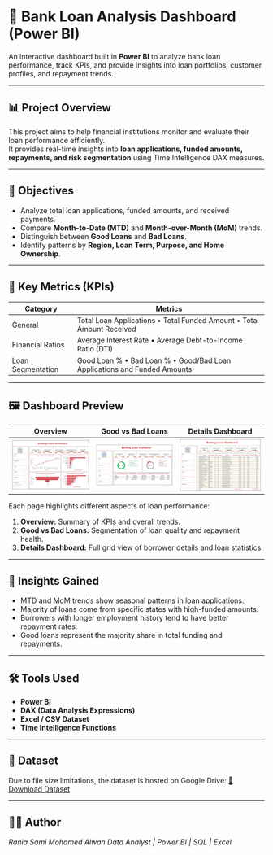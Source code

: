 # 🏦 Bank Loan Analysis Dashboard (Power BI)

An interactive dashboard built in **Power BI** to analyze bank loan performance, track KPIs, and provide insights into loan portfolios, customer profiles, and repayment trends.

---

## 📊 Project Overview

This project aims to help financial institutions monitor and evaluate their loan performance efficiently.  
It provides real-time insights into **loan applications, funded amounts, repayments, and risk segmentation** using Time Intelligence DAX measures.

---

## 🎯 Objectives

- Analyze total loan applications, funded amounts, and received payments.
- Compare **Month-to-Date (MTD)** and **Month-over-Month (MoM)** trends.
- Distinguish between **Good Loans** and **Bad Loans**.
- Identify patterns by **Region, Loan Term, Purpose, and Home Ownership**.

---

## 🧩 Key Metrics (KPIs)

| Category | Metrics |
|-----------|----------|
| General | Total Loan Applications • Total Funded Amount • Total Amount Received |
| Financial Ratios | Average Interest Rate • Average Debt-to-Income Ratio (DTI) |
| Loan Segmentation | Good Loan % • Bad Loan % • Good/Bad Loan Applications and Funded Amounts |

---

## 🖼️ Dashboard Preview

| Overview | Good vs Bad Loans | Details Dashboard |
|-----------|------------------|------------------|
| ![Overview](Bank1.PNG) | ![Good vs Bad Loans](Bank2.PNG) | ![Details Dashboard](Bank3.PNG) |

Each page highlights different aspects of loan performance:
1. **Overview:** Summary of KPIs and overall trends.  
2. **Good vs Bad Loans:** Segmentation of loan quality and repayment health.  
3. **Details Dashboard:** Full grid view of borrower details and loan statistics.

---

## 🧠 Insights Gained

- MTD and MoM trends show seasonal patterns in loan applications.  
- Majority of loans come from specific states with high-funded amounts.  
- Borrowers with longer employment history tend to have better repayment rates.  
- Good loans represent the majority share in total funding and repayments.

---

## 🛠️ Tools Used
- **Power BI**
- **DAX (Data Analysis Expressions)**
- **Excel / CSV Dataset**
- **Time Intelligence Functions**

---

## 📁 Dataset
Due to file size limitations, the dataset is hosted on Google Drive:
[🔗 Download Dataset](https://drive.google.com/file/d/1z87XG0INt_z-SyqgDyXolEN69Y-xe0Ab/view?usp=sharing)

---

## 👩‍💻 Author
*Rania Sami Mohamed Alwan*
_Data Analyst | Power BI | SQL | Excel_
